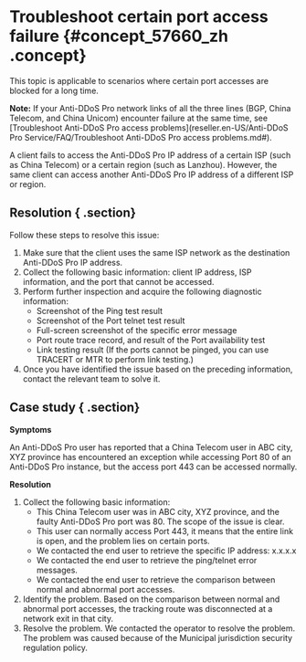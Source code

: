 # Troubleshoot certain port access failure {#concept_57660_zh .concept}

This topic is applicable to scenarios where certain port accesses are blocked for a long time.

**Note:** If your Anti-DDoS Pro network links of all the three lines \(BGP, China Telecom, and China Unicom\) encounter failure at the same time, see [Troubleshoot Anti-DDoS Pro access problems](reseller.en-US/Anti-DDoS Pro Service/FAQ/Troubleshoot Anti-DDoS Pro access problems.md#).

A client fails to access the Anti-DDoS Pro IP address of a certain ISP \(such as China Telecom\) or a certain region \(such as Lanzhou\). However, the same client can access another Anti-DDoS Pro IP address of a different ISP or region.

## Resolution { .section}

Follow these steps to resolve this issue:

1.  Make sure that the client uses the same ISP network as the destination Anti-DDoS Pro IP address.
2.  Collect the following basic information: client IP address, ISP information, and the port that cannot be accessed.
3.  Perform further inspection and acquire the following diagnostic information:
    -   Screenshot of the Ping test result
    -   Screenshot of the Port telnet test result
    -   Full-screen screenshot of the specific error message
    -   Port route trace record, and result of the Port availability test
    -   Link testing result \(If the ports cannot be pinged, you can use TRACERT or MTR to perform link testing.\)
4.  Once you have identified the issue based on the preceding information, contact the relevant team to solve it.

## Case study { .section}

**Symptoms**

An Anti-DDoS Pro user has reported that a China Telecom user in ABC city, XYZ province has encountered an exception while accessing Port 80 of an Anti-DDoS Pro instance, but the access port 443 can be accessed normally.

**Resolution**

1.  Collect the following basic information:
    -   This China Telecom user was in ABC city, XYZ province, and the faulty Anti-DDoS Pro port was 80. The scope of the issue is clear.
    -   This user can normally access Port 443, it means that the entire link is open, and the problem lies on certain ports.
    -   We contacted the end user to retrieve the specific IP address: x.x.x.x
    -   We contacted the end user to retrieve the ping/telnet error messages.
    -   We contacted the end user to retrieve the comparison between normal and abnormal port accesses.
2.  Identify the problem. Based on the comparison between normal and abnormal port accesses, the tracking route was disconnected at a network exit in that city.
3.  Resolve the problem. We contacted the operator to resolve the problem. The problem was caused because of the Municipal jurisdiction security regulation policy.

